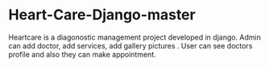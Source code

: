 # Heart-Care-Django-master
Heartcare is a diagonostic management project developed in django. Admin can add doctor, add services, add gallery pictures . User can see doctors profile and also they can make appointment. 
